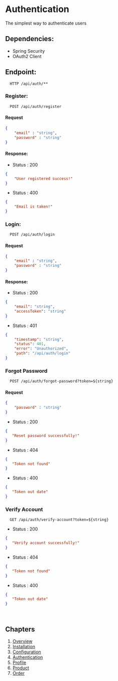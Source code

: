 # Authentication
The simplest way to authenticate users

## Dependencies:
-   Spring Security
-   OAuth2 Client


## Endpoint:
```http 
  HTTP /api/auth/** 
```

### Register:

```http 
  POST /api/auth/register 
```

#### Request

```json
{
    "email" : "string",
    "password" : "string"
}
```

#### Response: 

- Status : 200
```json 
{
    "User registered success!" 
}
```
- Status : 400
```json 
{
    "Email is taken!" 
}
```

### Login:

```http 
  POST /api/auth/login 
```

#### Request

```json
{
    "email" : "string",
    "password" : "string"
}
```

#### Response: 

- Status : 200
```json 
{
    "email": "string",
    "accessToken": "string"
}
```
- Status : 401
```json 
{
    "timestamp": "string",
    "status": 401,
    "error": "Unauthorized",
    "path": "/api/auth/login"
}
```


### Forgot Password

```http 
  POST /api/auth/forgot-password?token=${string} 
```

#### Request

```json
{
    "password" : "string"
}
```

- Status : 200

```json 
{
   "Reset password successfully!"
}
```

- Status : 404
```json 
{
   "Token not found"
}
```

- Status : 400
```json 
{
   "Token out date"
}
```

### Verify Account

```http 
  GET /api/auth/verify-account?token=${string} 
```


- Status : 200
```json 
{
   "Verify account successfully!"
}
```
- Status : 404
```json 
{
   "Token not found"
}
```

- Status : 400
```json 
{
   "Token out date"
}
```

</br>

## Chapters
  1. [Overview](../README.md)
  2. [Installation](./Installation.md)
  3. [Configuration](./Configuration.md)
  4. [Authentication](./Auth.md)
  5. [Profile](./Profile.md)
  6. [Product](./Product.md)
  7. [Order](./Order.md)
    
